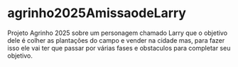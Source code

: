 # agrinho2025AmissaodeLarry
Projeto Agrinho 2025 sobre um personagem chamado Larry que o objetivo dele é colher as plantações do campo e vender na cidade mas, para fazer isso ele vai ter que passar por várias fases e obstaculos para completar seu objetivo.
